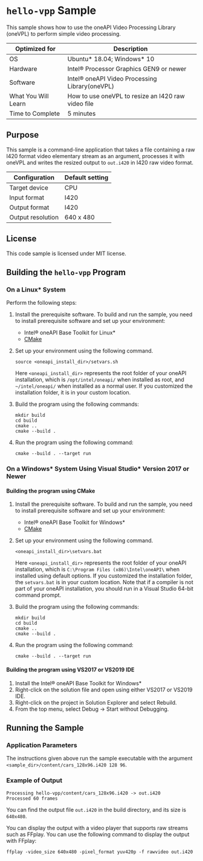 # `hello-vpp` Sample

This sample shows how to use the oneAPI Video Processing Library (oneVPL) to
perform simple video processing.

| Optimized for       | Description
|-------------------- | ----------------------------------------
| OS                  | Ubuntu* 18.04; Windows* 10
| Hardware            | Intel® Processor Graphics GEN9 or newer
| Software            | Intel® oneAPI Video Processing Library(oneVPL)
| What You Will Learn | How to use oneVPL to resize an I420 raw video file
| Time to Complete    | 5 minutes

## Purpose

This sample is a command-line application that takes a file containing a raw
I420 format video elementary stream as an argument, processes it with oneVPL and
writes the resized output to `out.i420` in I420 raw video format.


| Configuration     | Default setting
| ----------------- | ----------------------------------
| Target device     | CPU
| Input format      | I420
| Output format     | I420
| Output resolution | 640 x 480

## License

This code sample is licensed under MIT license.


## Building the `hello-vpp` Program

### On a Linux* System

Perform the following steps:

1. Install the prerequisite software. To build and run the sample, you need to
   install prerequisite software and set up your environment:

   - Intel® oneAPI Base Toolkit for Linux*
   - [CMake](https://cmake.org)

2. Set up your environment using the following command.
   ```
   source <oneapi_install_dir>/setvars.sh
   ```
   Here `<oneapi_install_dir>` represents the root folder of your oneAPI
   installation, which is `/opt/intel/oneapi/` when installed as root, and
   `~/intel/oneapi/` when installed as a normal user.  If you customized the
   installation folder, it is in your custom location.

3. Build the program using the following commands:
   ```
   mkdir build
   cd build
   cmake ..
   cmake --build .
   ```

4. Run the program using the following command:
   ```
   cmake --build . --target run
   ```


### On a Windows* System Using Visual Studio* Version 2017 or Newer

#### Building the program using CMake

1. Install the prerequisite software. To build and run the sample, you need to
   install prerequisite software and set up your environment:

   - Intel® oneAPI Base Toolkit for Windows*
   - [CMake](https://cmake.org)

2. Set up your environment using the following command.
   ```
   <oneapi_install_dir>\setvars.bat
   ```
   Here `<oneapi_install_dir>` represents the root folder of your oneAPI
   installation, which is `C:\Program Files (x86)\Intel\oneAPI\`
   when installed using default options. If you customized the installation
   folder, the `setvars.bat` is in your custom location.  Note that if a
   compiler is not part of your oneAPI installation, you should run in a Visual
   Studio 64-bit command prompt.

3. Build the program using the following commands:
   ```
   mkdir build
   cd build
   cmake ..
   cmake --build .
   ```

4. Run the program using the following command:
   ```
   cmake --build . --target run
   ```


#### Building the program using VS2017 or VS2019 IDE

1. Install the Intel® oneAPI Base Toolkit for Windows*
2. Right-click on the solution file and open using either VS2017 or VS2019 IDE.
3. Right-click on the project in Solution Explorer and select Rebuild.
4. From the top menu, select Debug -> Start without Debugging.


## Running the Sample

### Application Parameters

The instructions given above run the sample executable with the argument
`<sample_dir>/content/cars_128x96.i420 128 96`.


### Example of Output

```
Processing hello-vpp/content/cars_128x96.i420 -> out.i420
Processed 60 frames

```

You can find the output file `out.i420` in the build directory, and its size is `640x480`.

You can display the output with a video player that supports raw streams such as
FFplay. You can use the following command to display the output with FFplay:

```
ffplay -video_size 640x480 -pixel_format yuv420p -f rawvideo out.i420
```
